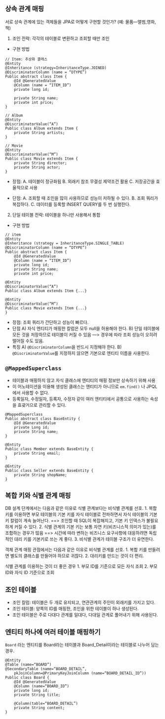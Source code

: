 ## 상속 관계 매핑
서로 상속 관계에 있는 객체들을 JPA로 어떻게 구현할 것인가? (예: 물품—앨범,영화,책)

1) 조인 전략: 각각의 테이블로 변환하고 조회할 때만 조인
* 구현 방법
```
// Item: 추상화 클래스
@Entity
@Inheritance (strategy=InheritanceType.JOINED)
@DiscriminatorColumn (name = “DTYPE”)
Public abstract class Item {
	@Id @GeneratedValue
	@Column (name = “ITEM_ID”)
	private long id;
	
	private String name;
	private int price;
}

// Album
@Entity
@DiscriminatorValue(“A”)
Public class Album extends Item {
	private String artists;
}

// Movie
@Entity
@DiscriminatorValue(“M”)
Public class Movie extends Item {
	private String director;
	private String actor;
}
```

* 장점:
A. 테이블이 정규화됨
B. 외래키 참조 무결성 제약조건 활용
C. 저장공간을 효율적으로 사용

* 단점:
A.  조회할 때 조인을 많이 사용하므로 성능이 저하될 수 있다.
B. 조회 쿼리가 복잡하다.
C. 데이터를 등록할 INSERT QUERY를 두 번 실행한다.


2) 단일 테이블 전략: 테이블을 하나만 사용해서 통합
* 구현 방법
```
// item
@Entity
@Inheritance (strategy = InheritanceType.SINGLE_TABLE)
@DiscriminatorColumn (name = “DTYPE”)
Public abstract class Item {
	@Id @GeneratedValue
	@Column (name = “ITEM_ID”)
	private long id;
	private String name;
	private int price;

@Entity
@DiscriminatorValue(“A”)
Public class Album extends Item {...}

@Entity
@DiscriminatorValue(“M”)
Public class Movie extends Item {...}
}
```

* 장점: 조회 쿼리가 간단하고 성능이 빠르다.
* 단점
A) 자식 엔티티가 매핑한 칼럼은 모두 null을 허용해야 한다.
B) 단일 테이블에 모든 것을 저장하므로 테이블이 커질 수 있음 —> 경우에 따라 조회 성능이 오히려 떨어질 수도 있음.
* 특징
A) `@DiscriminatorColumn`을 반드시 지정해야 한다.
B) `@DiscriminatorValue`를 지정하지 않으면 기본으로 엔티티 이름을 사용한다.


## `@MappedSuperclass`
* 테이블과 매핑하지 않고 자식 클래스에 엔티티의 매핑 정보만 상속하기 위해 사용
* 이 어노테이션을 이용해 생성된 클래스는 엔티티가 아니므로 `em.find()` 나 JPQL에서 사용할 수 없다.
* 등록일자, 수정일자, 등록자, 수정자 같이 여러 엔티티에서 공통으로 사용하는 속성을 효괒거으로 관리할 수 있다.
```
@MappedSuperclass
Public abstract class BaseEntity {
	@Id @GeneratedValue
	private Long id;
	private String name;
}

@Entity
Public class Member extends BaseEntity {
	private String email;
}

@Entity
Public class Seller extends BaseEntity {
	private String shopName;
}
```

## 복합 키와 식별 관계 매핑
DB 설계 단계에서는 다음과 같은 이유로 식별 관계보다는 비식별 관계를 선호.
	1. 복합키를 이용하면 부모 테이블의 기본 키를 자식 테이블로 전파하면서 자식 테이블의 기본 키 칼럼이 계속 늘어난다.
	==> 조인할 때 SQL이 복잡해지고, 기본 키 인덱스가 불필요하게 커질 수 있다.
	2. 식별 관계의 기본 키는 보통 자연 키(비즈니스적 의미가 있는)를 조합하는 경우가 많음
	==> 시간에 따라 변하는 비즈니스 요구사항에 대응하려면 독립적인 대리 키를 기본키로 쓰는 게 좋다.
	3. 비식별 관계가 테이블 구조가 더 유연한다.

객체 관계 매핑 관점에서는 다음과 같은 이유로 비식별 관계를 선호.
	1. 복합 키를 만들려면 별도의 클래스를 만들어야 하므로 귀찮다.
	2. 대리키를 만드는 것이 더 편리.

식별 관계를 이용하는 것이 더 좋은 경우
	1. 부모 ID를 기준으로 모든 자식 조회
	2. 부모 ID와 자식 ID 기준으로 조회

## 조인 테이블
* 조인 칼럼: 테이블은 두 개로 유지되고, 연관관계의 주인이 외래키를 가지고 있다.
* 조인 테이블: 양쪽의 ID를 매핑한, 조인을 위한 테이블이 하나 생성된다. 
* 조인 테이블은 주로 다대다 관계를 일대다, 다대일 관계로 풀어내기 위해 사용된다.

## 엔티티 하나에 여러 테이블 매핑하기
`Board` 라는 엔티티를 Board라는 테이블과 Board_Detail이라는 테이블로 나누어 담는 경우.
```
@Entity
@Table (name=“BOARD”)
@SecondaryTable (name=“BOARD_DETAIL”,
	pkJoinColumn=@PrimaryKeyJoinColumn (name=“BOARD_DETAIL_ID”))
Public class Board {
	@Id @GeneratedValue
	@Column (name=“BOARD_ID”)
	private long id;
	private String title;
	
	@Column(table=“BOARD_DETAIL”)
	private String content;	
}
```